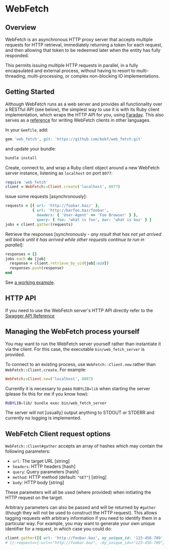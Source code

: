 # WebFetch

## Overview

WebFetch is an asynchronous HTTP proxy server that accepts multiple requests
for HTTP retrieval, immediately returning a token for each request, and then
allowing that token to be redeemed later when the entity has fully responded.

This permits issuing multiple HTTP requests in parallel, in a fully
encapsulated and external process, without having to resort to multi-threading,
multi-processing, or complex non-blocking IO implementations.

## Getting Started

Although WebFetch runs as a web server and provides all functionality over a
RESTful API (see below), the simplest way to use it is with its Ruby client
implementation, which wraps the HTTP API for you, using
[Faraday](https://github.com/lostisland/faraday). This also serves as a
[reference](lib/web_fetch/client.rb) for writing WebFetch clients in other languages.

In your `Gemfile`, add:

``` ruby
gem 'web_fetch', git: 'https://github.com/bobf/web_fetch.git'
```

and update your bundle:

``` ruby
bundle install
```

Create, connect to, and wrap a Ruby client object around a new WebFetch server
instance, listening as `localhost` on port `8077`:

``` ruby
require 'web_fetch'
client = WebFetch::Client.create('localhost', 8077)
```

Issue some requests [asynchronously]:

``` ruby
requests = [{ url: 'http://foobar.baz/' },
            { url: 'http://barfoo.baz/foobar',
              headers: { 'User-Agent' => 'Foo Browser' } },
              query: { foo: 'what is foo', bar: 'what is baz' } ]
jobs = client.gather(requests)
```

Retrieve the responses [synchronously - *any result that has not yet arrived
will block until it has arrived while other requests continue to run in
parallel*]:

``` ruby
responses = []
jobs.each do |job|
  response = client.retrieve_by_uid(job[:uid])
  responses.push(response)
end
```

See [a working example](doc/client_example.rb).

## HTTP API

If you need to use the WebFetch server's HTTP API directly refer to the
[Swagger API Reference](swagger.yaml)

## Managing the WebFetch process yourself

You may want to run the WebFetch server yourself rather than instantiate it
via the client. For this case, the executable `bin/web_fetch_server` is
provided.

To connect to an existing process, use `WebFetch::Client.new` rather than
`WebFetch::Client.create`. For example:

``` ruby
WebFetch::Client.new('localhost', 8087)
```

Currently it is necessary to pass `RUBYLIB=lib` when starting the server
(please fix this for me if you know how):

``` bash
RUBYLIB=lib/ bundle exec bin/web_fetch_server
```

The server will not [usually] output anything to STDOUT or STDERR and currently
no logging is implemented.

## WebFetch Client request options

`WebFetch::Client#gather` accepts an array of hashes which may contain the
following parameters:

  * `url`: The target URL [string]
  * `headers`: HTTP headers [hash]
  * `query`: Query parameters [hash]
  * `method`: HTTP method (default: `"GET"`) [string]
  * `body`: HTTP body [string]

These parameters will all be used (where provided) when initiating the HTTP
request on the target.

Arbitrary parameters can also be passed and will be returned by `#gather`
(though they will not be used to construct the HTTP request). This allows
tagging requests with arbitrary information if you need to identify them in a
particular way. For example, you may want to generate your own unique
identifier for a request, in which case you could do:

``` ruby
client.gather([{ url: 'http://foobar.baz', my_unique_id: '123-456-789' }])
# [{:request=>{:url=>"http://foobar.baz", :my_unique_id=>"123-456-789"}, :hash=>"7c511911d16e1072363fa1653bdd93df65208901", :uid=>"1fb4ee7a-9fc0-4896-9af2-7cbdf234a468"}]
```
